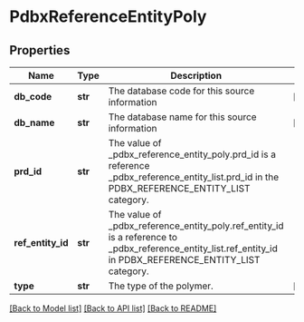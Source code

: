 # PdbxReferenceEntityPoly

## Properties
Name | Type | Description | Notes
------------ | ------------- | ------------- | -------------
**db_code** | **str** | The database code for this source information | [optional] 
**db_name** | **str** | The database name for this source information | [optional] 
**prd_id** | **str** | The value of _pdbx_reference_entity_poly.prd_id is a reference         _pdbx_reference_entity_list.prd_id in the  PDBX_REFERENCE_ENTITY_LIST category. | 
**ref_entity_id** | **str** | The value of _pdbx_reference_entity_poly.ref_entity_id is a reference  to _pdbx_reference_entity_list.ref_entity_id in PDBX_REFERENCE_ENTITY_LIST category. | 
**type** | **str** | The type of the polymer. | [optional] 

[[Back to Model list]](../README.md#documentation-for-models) [[Back to API list]](../README.md#documentation-for-api-endpoints) [[Back to README]](../README.md)

